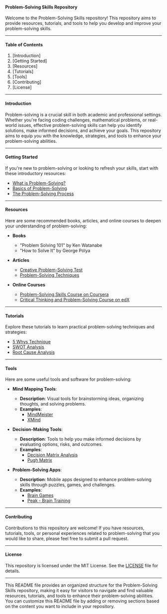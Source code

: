 #### Problem-Solving Skills Repository

Welcome to the Problem-Solving Skills repository! This repository aims to provide resources, tutorials, and tools to help you develop and improve your problem-solving skills.

---

#### Table of Contents

1. [Introduction]
2. [Getting Started]
3. [Resources]
4. [Tutorials]
5. [Tools]
6. [Contributing]
7. [License]

---

#### Introduction

Problem-solving is a crucial skill in both academic and professional settings. Whether you're facing coding challenges, mathematical problems, or real-world issues, effective problem-solving skills can help you identify solutions, make informed decisions, and achieve your goals. This repository aims to equip you with the knowledge, strategies, and tools to enhance your problem-solving abilities.

---

#### Getting Started

If you're new to problem-solving or looking to refresh your skills, start with these introductory resources:

- [What is Problem-Solving?](https://www.mindtools.com/a6tcgqp/what-is-problem-solving)
- [Basics of Problem-Solving](https://magazine.wharton.upenn.edu/digital/the-eight-fundamentals-of-problem-solving/)
- [The Problem-Solving Process](https://www.simplilearn.com/what-is-problem-solving-article#:~:text=do%20it%20consistently.-,The%20Problem%2DSolving%20Process,%2Dall%20problem%2Dsolving%20process.)

---

#### Resources

Here are some recommended books, articles, and online courses to deepen your understanding of problem-solving:

- **Books**
  - "Problem Solving 101" by Ken Watanabe
  - "How to Solve It" by George Pólya
  
- **Articles**
  - [Creative Problem-Solving Test](https://www.psychologytoday.com/intl/tests/career/creative-problem-solving-test)
  - [Problem-Solving Techniques](https://asq.org/quality-resources/problem-solving)

- **Online Courses**
  - [Problem-Solving Skills Course on Coursera](https://www.coursera.org/learn/problem-solving)
  - [Critical Thinking and Problem-Solving Course on edX](https://www.edx.org)

---

#### Tutorials

Explore these tutorials to learn practical problem-solving techniques and strategies:

- [5 Whys Technique](https://www.mindtools.com/pages/article/newTMC_5W.htm)
- [SWOT Analysis](https://www.investopedia.com/terms/s/swot.asp)
- [Root Cause Analysis](https://www.toolshero.com/analysis/root-cause-analysis/)

---

#### Tools

Here are some useful tools and software for problem-solving:

- **Mind Mapping Tools**: 
  - **Description**: Visual tools for brainstorming ideas, organizing thoughts, and solving problems.
  - **Examples**: 
    - [MindMeister](https://www.mindmeister.com/)
    - [XMind](https://xmind.app/)
  
- **Decision-Making Tools**: 
  - **Description**: Tools to help you make informed decisions by evaluating options, risks, and outcomes.
  - **Examples**: 
    - [Decision Matrix Analysis](https://www.projectmanager.com/)
    - [Pugh Matrix](https://www.toolshero.com/)

- **Problem-Solving Apps**: 
  - **Description**: Mobile apps designed to enhance problem-solving skills through puzzles, games, and challenges.
  - **Examples**: 
    - [Brain Games](https://www.lumosity.com/en/)
    - [Peak - Brain Training](https://www.peak.net/)

---

#### Contributing

Contributions to this repository are welcome! If you have resources, tutorials, tools, or personal experiences related to problem-solving that you would like to share, please feel free to submit a pull request.

---

#### License

This repository is licensed under the MIT License. See the [LICENSE](LICENSE) file for details.

---

This README file provides an organized structure for the Problem-Solving Skills repository, making it easy for visitors to navigate and find valuable resources, tutorials, and tools to enhance their problem-solving abilities. You can customize this README file by adding or removing sections based on the content you want to include in your repository.
